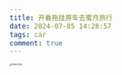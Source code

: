 ```yaml
---
title: 开着拖挂房车去蜜月旅行
date: 2024-07-05 14:28:57
tags: car
comment: true
---
```


<img src="../car/PNXH7395.JPG" alt="PNXH7395" style="zoom:25%;" />

